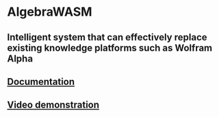 # AlgebraWASM

## Intelligent system that can effectively replace existing knowledge platforms such as Wolfram Alpha

## [Documentation](https://hoksly.github.io/algebra-group-project/docs/html/index.html)
## [Video demonstration](https://www.youtube.com/watch?v=yw7ljU9W21Y)
